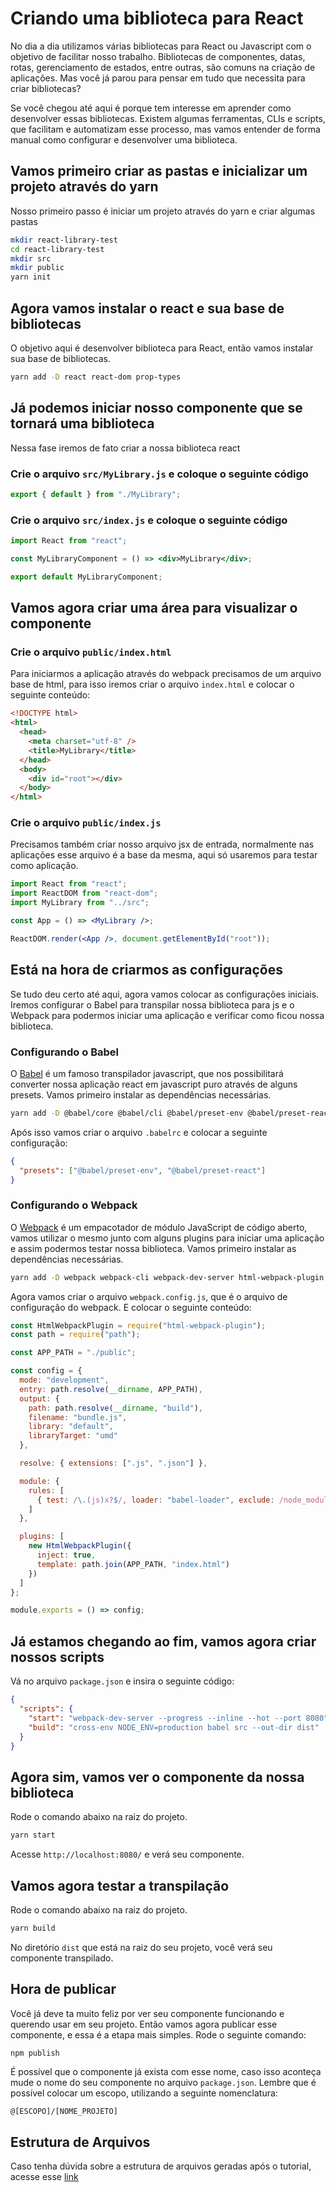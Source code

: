 # Criando uma biblioteca para React

No dia a dia utilizamos várias bibliotecas para React ou Javascript com o objetivo de facilitar nosso trabalho. Bibliotecas de componentes, datas, rotas, gerenciamento de estados, entre outras, são comuns na criação de aplicações. Mas você já parou para pensar em tudo que necessita para criar bibliotecas?

Se você chegou até aqui é porque tem interesse em aprender como desenvolver essas bibliotecas. Existem algumas ferramentas, CLIs e scripts, que facilitam e automatizam esse processo, mas vamos entender de forma manual como configurar e desenvolver uma biblioteca.

## Vamos primeiro criar as pastas e inicializar um projeto através do yarn

Nosso primeiro passo é iniciar um projeto através do yarn e criar algumas pastas

```bash
mkdir react-library-test
cd react-library-test
mkdir src
mkdir public
yarn init
```

## Agora vamos instalar o react e sua base de bibliotecas

O objetivo aqui é desenvolver biblioteca para React, então vamos instalar sua base de bibliotecas.

```bash
yarn add -D react react-dom prop-types
```

## Já podemos iniciar nosso componente que se tornará uma biblioteca

Nessa fase iremos de fato criar a nossa biblioteca react

### Crie o arquivo `src/MyLibrary.js` e coloque o seguinte código

```jsx
export { default } from "./MyLibrary";
```

### Crie o arquivo `src/index.js` e coloque o seguinte código

```jsx
import React from "react";

const MyLibraryComponent = () => <div>MyLibrary</div>;

export default MyLibraryComponent;
```

## Vamos agora criar uma área para visualizar o componente

### Crie o arquivo `public/index.html`

Para iniciarmos a aplicação através do webpack precisamos de um arquivo base de html, para isso iremos criar o arquivo
`index.html` e colocar o seguinte conteúdo:

```html
<!DOCTYPE html>
<html>
  <head>
    <meta charset="utf-8" />
    <title>MyLibrary</title>
  </head>
  <body>
    <div id="root"></div>
  </body>
</html>
```

### Crie o arquivo `public/index.js`

Precisamos também criar nosso arquivo jsx de entrada, normalmente nas aplicações esse arquivo é a base da mesma, aqui só usaremos para testar como aplicação.

```jsx
import React from "react";
import ReactDOM from "react-dom";
import MyLibrary from "../src";

const App = () => <MyLibrary />;

ReactDOM.render(<App />, document.getElementById("root"));
```

## Está na hora de criarmos as configurações

Se tudo deu certo até aqui, agora vamos colocar as configurações iniciais. Iremos configurar o Babel para transpilar nossa biblioteca para js e o Webpack para podermos iniciar uma aplicação e verificar como ficou nossa biblioteca.

### Configurando o Babel

O [Babel](https://babeljs.io/) é um famoso transpilador javascript, que nos possibilitará converter nossa aplicação react em javascript puro através de alguns presets. Vamos primeiro instalar as dependências necessárias.

```bash
yarn add -D @babel/core @babel/cli @babel/preset-env @babel/preset-react cross-env
```

Após isso vamos criar o arquivo `.babelrc` e colocar a seguinte configuração:

```json
{
  "presets": ["@babel/preset-env", "@babel/preset-react"]
}
```

### Configurando o Webpack

O [Webpack](https://webpack.js.org/) é um empacotador de módulo JavaScript de código aberto, vamos utilizar o mesmo junto com alguns plugins para iniciar uma aplicação e assim podermos testar nossa biblioteca. Vamos primeiro instalar as dependências necessárias.

```bash
yarn add -D webpack webpack-cli webpack-dev-server html-webpack-plugin babel-loader
```

Agora vamos criar o arquivo `webpack.config.js`, que é o arquivo de configuração do webpack. E colocar o seguinte conteúdo:

```js
const HtmlWebpackPlugin = require("html-webpack-plugin");
const path = require("path");

const APP_PATH = "./public";

const config = {
  mode: "development",
  entry: path.resolve(__dirname, APP_PATH),
  output: {
    path: path.resolve(__dirname, "build"),
    filename: "bundle.js",
    library: "default",
    libraryTarget: "umd"
  },

  resolve: { extensions: [".js", ".json"] },

  module: {
    rules: [
      { test: /\.(js)x?$/, loader: "babel-loader", exclude: /node_modules/ }
    ]
  },

  plugins: [
    new HtmlWebpackPlugin({
      inject: true,
      template: path.join(APP_PATH, "index.html")
    })
  ]
};

module.exports = () => config;
```

## Já estamos chegando ao fim, vamos agora criar nossos scripts

Vá no arquivo `package.json` e insira o seguinte código:

```json
{
  "scripts": {
    "start": "webpack-dev-server --progress --inline --hot --port 8080",
    "build": "cross-env NODE_ENV=production babel src --out-dir dist"
  }
}
```

## Agora sim, vamos ver o componente da nossa biblioteca

Rode o comando abaixo na raiz do projeto.

```bash
yarn start
```

Acesse `http://localhost:8080/` e verá seu componente.

[comment]: <> (Colocar exemplo de uma aplicação)

## Vamos agora testar a transpilação

Rode o comando abaixo na raiz do projeto.

```bash
yarn build
```

No diretório `dist` que está na raiz do seu projeto, você verá seu componente transpilado.

## Hora de publicar

Você já deve ta muito feliz por ver seu componente funcionando e querendo usar em seu projeto. Então vamos agora publicar esse componente, e essa é a etapa mais simples. Rode o seguinte comando:

```bash
npm publish
```

É possível que o componente já exista com esse nome, caso isso aconteça mude o nome do seu componente no arquivo `package.json`. Lembre que é possível colocar um escopo, utilizando a seguinte nomenclatura:

```
@[ESCOPO]/[NOME_PROJETO]
```

## Estrutura de Arquivos

Caso tenha dúvida sobre a estrutura de arquivos geradas após o tutorial, acesse esse [link](ESTRUTURA.md)
